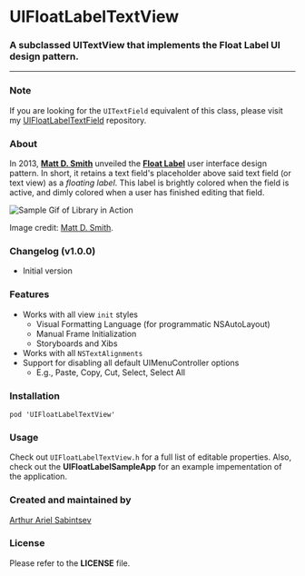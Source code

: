 # UIFloatLabelTextView
### A subclassed UITextView that implements the Float Label UI design pattern. 
___

### Note
If you are looking for the `UITextField` equivalent of this class, please visit my [UIFloatLabelTextField](http://www.github.com/ArtSabintsev/UIFloatLabelTextField) repository.

### About
In 2013, [**Matt D. Smith**](http://twitter.com/mds) unveiled the **[Float Label](http://www.floatlabel.com)** user interface design pattern. In short, it retains a text field's placeholder above said text field (or text view) as a *floating label*. This label is brightly colored when the field is active, and dimly colored when a user has finished editing that field. 

![Sample Gif of Library in Action](http://d13yacurqjgara.cloudfront.net/users/6410/screenshots/1254439/form-animation-_gif_.gif)

Image credit: [Matt D. Smith](http://twitter.com/mds). 
### Changelog (v1.0.0)
- Initial version

### Features
- Works with all view `init` styles
	- Visual Formatting Language (for programmatic NSAutoLayout)
	- Manual Frame Initialization
	- Storyboards and Xibs
- Works with all `NSTextAlignments`
- Support for disabling all default UIMenuController options
	- E.g., Paste, Copy, Cut, Select, Select All

### Installation
```
pod 'UIFloatLabelTextView'
```

### Usage
Check out `UIFloatLabelTextView.h` for a full list of editable properties. Also, check out the **UIFloatLabelSampleApp** for an example impementation of the application.

### Created and maintained by
[Arthur Ariel Sabintsev](http://www.sabintsev.com/) 

### License
Please refer to the **LICENSE** file.
